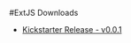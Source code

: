 #ExtJS Downloads
* [Kickstarter Release - v0.0.1](https://github.com/Christianjuth/ExtJS/archive/v0.0.1.zip)
